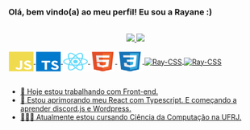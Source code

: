 ### Olá, bem vindo(a) ao meu perfil! Eu sou a Rayane :)
<br>
<div align="center">
  <a href="https://github.com/anisplaith">
  <img height="180em" src="https://github-readme-stats.vercel.app/api?username=anisplaith&show_icons=true&theme=radical&include_all_commits=true&count_private=true"/>
  <img height="180em" src="https://github-readme-stats.vercel.app/api/top-langs/?username=anisplaith&layout=compact&langs_count=7&theme=radical"/>
</div>

<div style="display: inline_block" >
  <br>
  <img align="center" alt="Ray-JS" height="40" width="50" src="https://raw.githubusercontent.com/devicons/devicon/master/icons/javascript/javascript-plain.svg">
  <img align="center" alt="Ray-Ts" height="40" width="50" src="https://raw.githubusercontent.com/devicons/devicon/master/icons/typescript/typescript-plain.svg">
  <img align="center" alt="Ray-React" height="40" width="50" src="https://raw.githubusercontent.com/devicons/devicon/master/icons/react/react-original.svg">
  <img align="center" alt="Ray-HTML" height="40" width="50" src="https://raw.githubusercontent.com/devicons/devicon/master/icons/html5/html5-original.svg">
  <img align="center" alt="Ray-CSS" height="40" width="50" src="https://raw.githubusercontent.com/devicons/devicon/master/icons/css3/css3-original.svg">
  <img align="center" alt="Ray-CSS" height="40" width="50" src="https://cdn.jsdelivr.net/gh/devicons/devicon/icons/discordjs/discordjs-original.svg" />
  <img align="center" alt="Ray-CSS" height="40" width="50" src="https://cdn.jsdelivr.net/gh/devicons/devicon/icons/wordpress/wordpress-original.svg" />

  <!--<img align="center" alt="Ray-Python" height="40" width="50" src="https://raw.githubusercontent.com/devicons/devicon/master/icons/python/python-original.svg">-->
</div>

<br>

<div>

  - 🔭 Hoje estou trabalhando com Front-end.
  - 🌱 Estou aprimorando meu React com Typescript. E começando a aprender discord.js e Wordpress.
  - 👩🏾‍🏫 Atualmente estou cursando Ciência da Computação na UFRJ.

</div>

